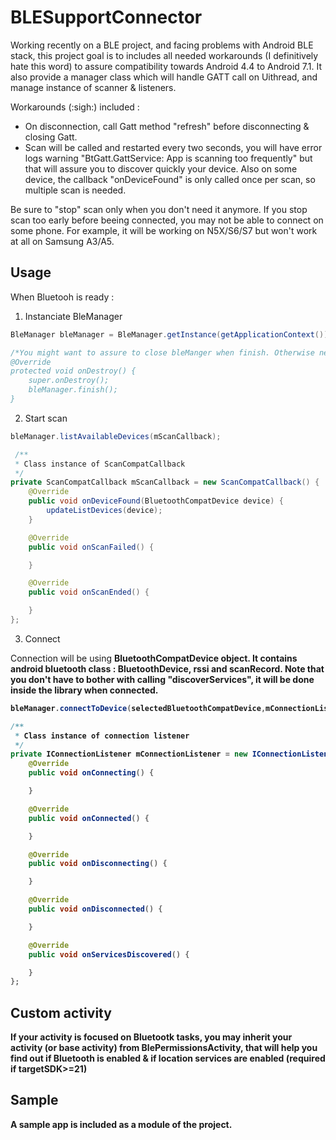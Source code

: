 # BLESupportConnector
Working recently on a BLE project, and facing problems with Android BLE stack, this project goal is to includes all needed workarounds (I definitively hate this word) to assure compatibility towards Android 4.4 to Android 7.1. It also provide a manager class which will handle GATT call on Uithread, and manage instance of scanner & listeners.

Workarounds (:sigh:) included :
- On disconnection, call Gatt method "refresh" before disconnecting & closing Gatt.
- Scan will be called and restarted every two seconds, you will have error logs warning "BtGatt.GattService: App is scanning too frequently" but that will assure you to discover quickly your device. Also on some device, the callback "onDeviceFound" is only called once per scan, so multiple scan is needed.

Be sure to "stop" scan only when you don't need it anymore. If you stop scan too early before beeing connected, you may not be able to connect on some phone. For example, it will be working on N5X/S6/S7 but won't work at all on Samsung A3/A5.

## Usage

When Bluetooh is ready : 

1) Instanciate BleManager 

```java 
BleManager bleManager = BleManager.getInstance(getApplicationContext());

/*You might want to assure to close bleManger when finish. Otherwise next scan may fail as device will be conneted & you may get "GATT errors"/
@Override
protected void onDestroy() {
    super.onDestroy();
    bleManager.finish();
}
```

2) Start scan 

```java 
bleManager.listAvailableDevices(mScanCallback);

 /**
 * Class instance of ScanCompatCallback
 */
private ScanCompatCallback mScanCallback = new ScanCompatCallback() {
    @Override
    public void onDeviceFound(BluetoothCompatDevice device) {
        updateListDevices(device);
    }

    @Override
    public void onScanFailed() {

    }

    @Override
    public void onScanEnded() {

    }
};
```

3) Connect 

Connection will be using <b>BluetoothCompatDevice<b/> object. It contains android bluetooth class : <b>BluetoothDevice</b>, rssi and scanRecord.
Note that you don't have to bother with calling "discoverServices", it will be done inside the library when connected.

```java 
bleManager.connectToDevice(selectedBluetoothCompatDevice,mConnectionListener);

/**
 * Class instance of connection listener
 */
private IConnectionListener mConnectionListener = new IConnectionListener() {
    @Override
    public void onConnecting() {

    }

    @Override
    public void onConnected() {

    }

    @Override
    public void onDisconnecting() {

    }

    @Override
    public void onDisconnected() {

    }

    @Override
    public void onServicesDiscovered() {

    }
};
```

## Custom activity

If your activity is focused on Bluetootk tasks, you may inherit your activity (or base activity) from <b>BlePermissionsActivity</b>, that will help you find out if Bluetooth is enabled & if location services are enabled (required if targetSDK>=21)

## Sample 

A sample app is included as a module of the project.
